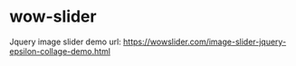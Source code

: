 # wow-slider
Jquery image slider
demo url:
https://wowslider.com/image-slider-jquery-epsilon-collage-demo.html


